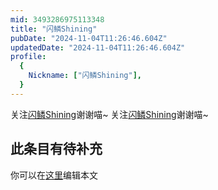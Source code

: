 ```yaml
---
mid: 3493286975113348
title: "闪鳞Shining"
pubDate: "2024-11-04T11:26:46.604Z"
updatedDate: "2024-11-04T11:26:46.604Z"
profile:
  {
    Nickname: ["闪鳞Shining"],
  }
---
```


关注[闪鳞Shining](https://space.bilibili.com/3493286975113348)谢谢喵~ 关注[闪鳞Shining](https://space.bilibili.com/3493286975113348)谢谢喵~

## 此条目有待补充
你可以在[这里](https://github.com/Yuhanawa/VTuber.ICU-Content/edit/master/v/闪鳞Shining/index.md)编辑本文
